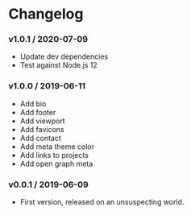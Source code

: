 Changelog
=========

### v1.0.1 / 2020-07-09

  - Update dev dependencies
  - Test against Node.js 12

### v1.0.0 / 2019-06-11

  - Add bio
  - Add footer
  - Add viewport
  - Add favicons
  - Add contact
  - Add meta theme color
  - Add links to projects
  - Add open graph meta

### v0.0.1 / 2019-06-09

  - First version, released on an unsuspecting world.
